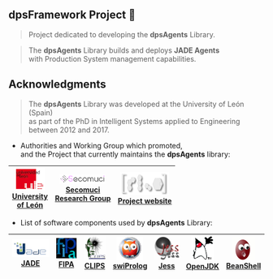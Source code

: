 ## dpsFramework Project 👋

> Project dedicated to developing the **dpsAgents** Library.

> The **dpsAgents** Library builds and deploys **JADE Agents** <br>with Production System management capabilities.


## Acknowledgments

>  The **dpsAgents** Library was developed at the University of León (Spain) <br>as part of the PhD in Intelligent Systems applied to Engineering between 2012 and 2017.


- Authorities and Working Group which promoted, <br>and the Project that currently maintains the **dpsAgents** library:


| [ ![](https://github.com/dpsframework/.github/blob/master/profile/unileon.png?raw=true)<br>University <br>of León](https://departamentos.unileon.es/ingenieria-electrica-y-de-sistemas-y-automatica/asignaturas-impartidas/) | [ ![](https://github.com/dpsframework/.github/blob/master/profile/secomuci.png?raw=true)<br>Secomuci<br>Research Group](https://www.secomuci.com/) | [ ![](https://github.com/dpsframework/.github/blob/master/profile/dpsframework.png?raw=true)<br>Project website](https://dpsframework.org/index~_en.html) |  
| :---: | :---: | :---: |  



- List of software components used by **dpsAgents** Library:

| [ ![](https://github.com/dpsframework/.github/blob/master/profile/jade.png?raw=true)<br>JADE ](https://jade.tilab.com/) |  [ ![](https://github.com/dpsframework/.github/blob/master/profile/fipa.png?raw=true)<br>FIPA](http://fipa.org/)  | [ ![](https://github.com/dpsframework/.github/blob/master/profile/clips_logo.png?raw=true)<br>CLIPS ](https://www.clipsrules.net/)  |  [ ![](https://github.com/dpsframework/.github/blob/master/profile/swiprolog.png?raw=true)<br>swiProlog ](https://www.swi-prolog.org/)  | [ ![](https://github.com/dpsframework/.github/blob/master/profile/jess.png?raw=true)<br>Jess ](https://dpsframework.org/dpsAgents-api/doc/engines/jess/docs/index.html)   | [ ![](https://github.com/dpsframework/.github/blob/master/profile/dukeWaveRed.png?raw=true)<br>OpenJDK  ](https://wiki.openjdk.org/display/JDKUpdates/JDK+17u) | [ ![](https://github.com/dpsframework/.github/blob/master/profile/homebutton.png?raw=true)<br>BeanShell ](https://github.com/beanshell/beanshell)  | 
| :---: | :---: | :---: | :---:    | :---: | :---:  | :---: | 





